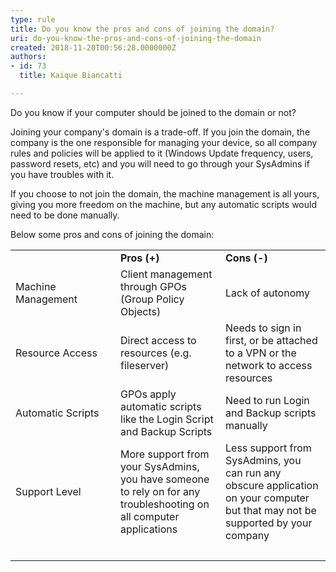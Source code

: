 ```yaml
---
type: rule
title: Do you know the pros and cons of joining the domain?
uri: do-you-know-the-pros-and-cons-of-joining-the-domain
created: 2018-11-20T00:56:28.0000000Z
authors:
- id: 73
  title: Kaique Biancatti

---
```




<span class='intro'> <p>Do you know if your computer should be joined to the domain or not?<br></p> </span>

<p>Joining your company's domain is a trade-off. If you join the domain, the company is the one responsible for managing your device, so all company rules and policies will be applied to it (Windows Update frequency, users, password resets, etc) and you will need to go through your SysAdmins if you have troubles with it. <br></p><p>If you choose to not join the domain, the machine management is all yours, giving you more freedom on the machine, but any automatic scripts would need to be done manually.</p><p>Below some pros and cons of joining the domain&#58;<br></p><table class="ssw15-rteTable-default" width="100%" cellspacing="0"><tbody><tr class="ssw15-rteTableEvenRow-default"><td class="ssw15-rteTableEvenCol-default" style="width&#58;33.3333%;">​</td><td class="ssw15-rteTableOddCol-default" style="width&#58;33.3333%;"><strong>Pros (+)</strong><br></td><td class="ssw15-rteTableEvenCol-default" style="width&#58;33.3333%;"><strong>Cons (-)</strong><br></td></tr><tr class="ssw15-rteTableOddRow-default"><td class="ssw15-rteTableEvenCol-default">Machine Management<br></td><td class="ssw15-rteTableOddCol-default">Client management through GPOs (Group Policy Objects)<br></td><td class="ssw15-rteTableEvenCol-default">Lack of autonomy<br></td></tr><tr class="ssw15-rteTableEvenRow-default"><td class="ssw15-rteTableEvenCol-default">Resource Access<br></td><td class="ssw15-rteTableOddCol-default">Direct access to resources (e.g. fileserver)<br></td><td class="ssw15-rteTableEvenCol-default">Needs to sign in first, or be attached to a VPN or the network to access resources<br></td></tr><tr class="ssw15-rteTableOddRow-default"><td class="ssw15-rteTableEvenCol-default">Automatic Scripts<br></td><td class="ssw15-rteTableOddCol-default">GPOs apply automatic scripts like the Login Script and Backup Scripts<br></td><td class="ssw15-rteTableEvenCol-default">Need to run Login and Backup scripts manually<br></td></tr><tr class="ssw15-rteTableEvenRow-default"><td class="ssw15-rteTableEvenCol-default" rowspan="1">Support Level <br></td><td class="ssw15-rteTableOddCol-default" rowspan="1">More support from your SysAdmins, you have someone to rely on for any troubleshooting on all computer applications<br></td><td class="ssw15-rteTableEvenCol-default" rowspan="1">Less support from SysAdmins, you can run any obscure application on your computer but that may not be supported by your company <br></td></tr><tr class="ssw15-rteTableFooterRow-default"><td class="ssw15-rteTableFooterEvenCol-default" rowspan="1"><br></td><td class="ssw15-rteTableFooterOddCol-default" rowspan="1"><br></td><td class="ssw15-rteTableFooterEvenCol-default" rowspan="1"><br></td></tr></tbody></table><p><br></p>


